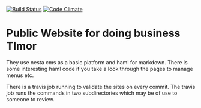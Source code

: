[![Build Status](https://travis-ci.org/semdinsp/ficonab.com.png)](https://travis-ci.org/semdinsp/ficonab.com)
[![Code Climate](https://codeclimate.com/repos/52314d7813d63761d202d09f/badges/a5c18005738a6fb4fb32/gpa.png)](https://codeclimate.com/repos/52314d7813d63761d202d09f/feed)

# Public Website for doing business TImor
They use nesta cms as a basic platform and haml for markdown.
There is some interesting haml code if you take a look through the pages to manage menus etc.

There is a travis job running to validate the sites on every commit.  The travis job runs the commands in two subdirectories which may be of use to someone to review.
